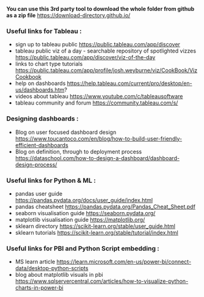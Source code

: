 **You can use this 3rd party tool to download the whole folder from github as a zip file**
https://download-directory.github.io/

### Useful links for Tableau : 
-  sign up to tableau public https://public.tableau.com/app/discover 
-  tableau public viz of a day - searchable repository of spotlighted vizzes https://public.tableau.com/app/discover/viz-of-the-day
-  links to chart type tutorials https://public.tableau.com/app/profile/josh.weyburne/viz/CookBook/VizCookbook
-  help on dashboards https://help.tableau.com/current/pro/desktop/en-us/dashboards.htm?
-  videos about tableau https://www.youtube.com/c/tableausoftware
-  tableau community and forum https://community.tableau.com/s/

### Designing dashboards : 
- Blog on user focused dashboard design https://www.toucantoco.com/en/blog/how-to-build-user-friendly-efficient-dashboards
- Blog on definition, through to deployment process https://dataschool.com/how-to-design-a-dashboard/dashboard-design-process/

### Useful links for Python & ML : 
- pandas user guide https://pandas.pydata.org/docs/user_guide/index.html
- pandas cheatsheet https://pandas.pydata.org/Pandas_Cheat_Sheet.pdf
- seaborn visualisation guide https://seaborn.pydata.org/
- matplotlib visualisation guide https://matplotlib.org/
- sklearn directory https://scikit-learn.org/stable/user_guide.html
- sklearn tutorials https://scikit-learn.org/stable/tutorial/index.html

### Useful links for PBI and Python Script embedding : 
- MS learn article https://learn.microsoft.com/en-us/power-bi/connect-data/desktop-python-scripts
- blog about matplotlib visuals in pbi https://www.sqlservercentral.com/articles/how-to-visualize-python-charts-in-power-bi
